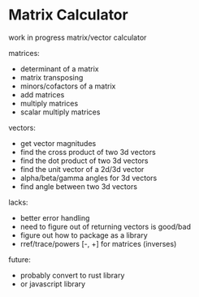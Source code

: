 # Matrix Calculator
work in progress matrix/vector calculator

matrices:
- determinant of a matrix
- matrix transposing
- minors/cofactors of a matrix
- add matrices
- multiply matrices
- scalar multiply matrices

vectors:
- get vector magnitudes
- find the cross product of two 3d vectors
- find the dot product of two 3d vectors
- find the unit vector of a 2d/3d vector
- alpha/beta/gamma angles for 3d vectors
- find angle between two 3d vectors

lacks:
- better error handling
- need to figure out of returning vectors is good/bad
- figure out how to package as a library
- rref/trace/powers [-, +] for matrices (inverses)

future:
- probably convert to rust library
- or javascript library